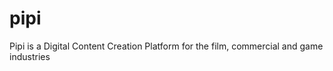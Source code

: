 pipi
====

Pipi is a Digital Content Creation Platform for the film, commercial and game industries
